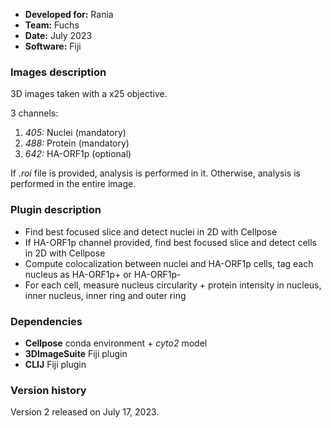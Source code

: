 * **Developed for:** Rania
* **Team:** Fuchs
* **Date:** July 2023
* **Software:** Fiji

### Images description

3D images taken with a x25 objective.

3 channels:
  1. *405:* Nuclei (mandatory)
  2. *488:* Protein (mandatory)
  3. *642:* HA-ORF1p (optional)
     
If *.roi* file is provided, analysis is performed in it. Otherwise, analysis is performed in the entire image. 

### Plugin description

* Find best focused slice and detect nuclei in 2D with Cellpose
* If HA-ORF1p channel provided, find best focused slice and detect cells in 2D with Cellpose 
* Compute colocalization between nuclei and HA-ORF1p cells, tag each nucleus as HA-ORF1p+ or HA-ORF1p-
* For each cell, measure nucleus circularity + protein intensity in nucleus, inner nucleus, inner ring and outer ring

### Dependencies

* **Cellpose** conda environment + *cyto2* model
* **3DImageSuite** Fiji plugin
* **CLIJ** Fiji plugin

### Version history

Version 2 released on July 17, 2023.

